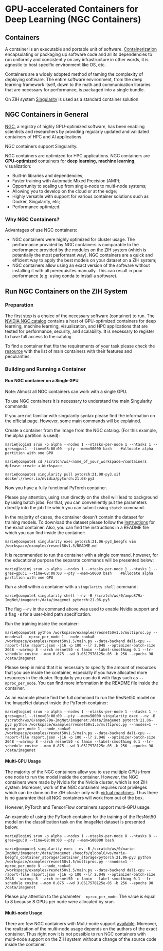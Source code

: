 # GPU-accelerated Containers for Deep Learning (NGC Containers)

## Containers

A container is an executable and portable unit of software.
[Containerization](https://www.ibm.com/cloud/learn/containerization)
encapsulating or packaging up software code and all its dependencies
to run uniformly and consistently on any infrastructure in other words,
it is agnostic to host specific environment like OS, etc.

Containers are a widely adopted method of taming the complexity
of deploying software.
The entire software environment, from the deep learning framework itself,
down to the math and communication libraries that are necessary for performance,
is packaged into a single bundle.

On ZIH system [Singularity](https://sylabs.io/) is used as a standard container solution.

## NGC Containers in General

[NGC](https://developer.nvidia.com/ai-hpc-containers),
a registry of highly GPU-optimized software,
has been enabling scientists and researchers by providing regularly updated
and validated containers of HPC and AI applications.

NGC containers support Singularity.

NGC containers are optimized for HPC applications.
NGC containers are **GPU-optimized** containers
for **deep learning,** **machine learning**, visualization:

- Built-in libraries and dependencies;
- Faster training with Automatic Mixed Precision (AMP);
- Opportunity to scaling up from single-node to multi-node systems;
- Allowing you to develop on the cloud or at the edge;
- Highly versatile with support for various container solutions such as Docker,
Singularity, etc;
- Performance optimized.

### Why NGC Containers?

Advantages of use NGC containers:

- NGC containers were highly optimized for cluster usage.
The performance provided by NGC containers is comparable to the performance
provided by the modules on the ZIH system (which is potentially the most performant way).
NGC containers are a quick and efficient way to apply the best models
on your dataset on a ZIH system;
- NGC containers allow using an exact version of the software
without installing it with all prerequisites manually.
This can result in poor performance (e.g. using conda to install a software).

## Run NGC Containers on the ZIH System

### Preparation

The first step is a choice of the necessary software (container) to run.
The [NVIDIA NGC catalog](https://ngc.nvidia.com/catalog)
contains a host of GPU-optimized containers for deep learning,
machine learning, visualization, and HPC applications that are tested
for performance, security, and scalability.
It is necessary to register to have full access to the catalog.

To find a container that fits the requirements of your task please check
the [resource](https://github.com/NVIDIA/DeepLearningExamples)
with the list of main containers with their features and peculiarities.

### Building and Running a Container

#### Run NGC container on a Single GPU

Note: Almost all NGC containers can work with a single GPU.

To use NGC containers it is necessary to understand the main Singularity commands.

If you are not familiar with singularity syntax please find the information on the
[official page](https://sylabs.io/guides/3.0/user-guide/quick_start.html#interact-with-images).
However, some main commands will be explained.

Create a container from the image from the NGC catalog.
(For this example, the alpha partition is used):

```console
marie@login$ srun -p alpha --nodes 1 --ntasks-per-node 1 --ntasks 1 --gres=gpu:1 --time=08:00:00 --pty --mem=50000 bash    #allocate alpha partition with one GPU

marie@compute$ cd /scratch/ws/<name_of_your_workspace>/containers   #please create a Workspace

marie@compute$ singularity pull pytorch:21.08-py3.sif docker://nvcr.io/nvidia/pytorch:21.08-py3
```

Now you have a fully functional PyTorch container.

Please pay attention, using srun directly on the shell will lead to
background by using batch jobs.
For that, you can conveniently put the parameters directly into the job file
which you can submit using `sbatch` command.

In the majority of cases, the container doesn't contain the dataset for training models.
To download the dataset please follow the
[instructions](https://github.com/NVIDIA/DeepLearningExamples) for the exact container.
Also, you can find the instructions in a README file which you can find inside the container:

```console
marie@compute$ singularity exec pytorch:21.06-py3_beegfs vim /workspace/examples/resnet50v1.5/README.md
```

It is recommended to run the container with a single command,
however, for the educational purpose the separate commands will be presented below:

```console
marie@login$ srun -p alpha --nodes 1 --ntasks-per-node 1 --ntasks 1 --gres=gpu:1 --time=08:00:00 --pty --mem=50000 bash    #allocate alpha partition with one GPU
```

Run a shell within a container with a `singularity shell` command:

```console
marie@compute$ singularity shell --nv -B /scratch/ws/0/anpo879a-ImgNet/imagenet:/data/imagenet pytorch:21.06-py3
```

The flag `--nv` in the command above was used to enable Nvidia support
and a flag `-B` for a user-bind path specification.

Run the training inside the container:

```console
marie@compute$ python /workspace/examples/resnet50v1.5/multiproc.py --nnodes=1 --nproc_per_node 1 --node_rank=0 /workspace/examples/resnet50v1.5/main.py --data-backend dali-cpu --raport-file raport.json -j16 -p 100 --lr 2.048 --optimizer-batch-size 2048 --warmup 8 --arch resnet50 -c fanin --label-smoothing 0.1 --lr-schedule cosine --mom 0.875 --wd 3.0517578125e-05 -b 256 --epochs 90 /data/imagenet
```

Please keep in mind that it is necessary to specify the amount of resources
that you use inside the container, especially if you have allocated more resources
in the cluster.
Regularly you can do it with flags such as `--nproc_per_node`.
You can find more information in the README file inside the container.

As an example please find the full command to run the ResNet50 model
on the ImageNet dataset inside the PyTorch container:

```console
marie@login$ srun -p alpha --nodes 1 --ntasks-per-node 1 --ntasks 1 --gres=gpu:1 --time=08:00:00 --pty --mem=50000 singularity exec --nv -B /scratch/ws/0/anpo879a-ImgNet/imagenet:/data/imagenet pytorch:21.06-py3 python /workspace/examples/resnet50v1.5/multiproc.py --nnodes=1 --nproc_per_node 1 --node_rank=0 /workspace/examples/resnet50v1.5/main.py --data-backend dali-cpu --raport-file raport.json -j16 -p 100 --lr 2.048 --optimizer-batch-size 2048 --warmup 8 --arch resnet50 -c fanin --label-smoothing 0.1 --lr-schedule cosine --mom 0.875 --wd 3.0517578125e-05 -b 256 --epochs 90 /data/imagenet
```

#### Multi-GPU Usage

The majority of the NGC containers allow you to use multiple GPUs from one node
to run the model inside the container.
However, the NGC containers were made by Nvidia for the Nvidia cluster,
which is not ZIH system.
Moreover, work of the NGC containers requires root privileges
which can be done on the ZIH cluster only with [virtual machines](containers.md).
Thus there is no guarantee that all NGC containers will work from out of the box.

However, PyTorch and TensorFlow containers support multi-GPU usage.

An example of using the PyTorch container for the training of the ResNet50 model
on the classification task on the ImageNet dataset is presented below:

```console
marie@login$ srun -p alpha --nodes 1 --ntasks-per-node 8 --ntasks 8 --gres=gpu:8 --time=08:00:00 --pty --mem=500000 bash
```

```console
marie@compute$ singularity exec --nv -B /scratch/ws/0/marie-ImgNet/imagenet:/data/imagenet /beegfs/global0/ws/marie-beegfs_container_storage/container_storage/pytorch:21.06-py3 python /workspace/examples/resnet50v1.5/multiproc.py --nnodes=1 --nproc_per_node 8 --node_rank=0 /workspace/examples/resnet50v1.5/main.py --data-backend dali-cpu --raport-file raport.json -j16 -p 100 --lr 2.048 --optimizer-batch-size 2048 --warmup 8 --arch resnet50 -c fanin --label-smoothing 0.1 --lr-schedule cosine --mom 0.875 --wd 3.0517578125e-05 -b 256 --epochs 90 /data/imagenet
```

Please pay attention to the parameter `--nproc_per_node`.
The value is equal to 8 because 8 GPUs per node were allocated by srun.

#### Multi-node Usage

There are few NGC containers with Multi-node support
[available](https://github.com/NVIDIA/DeepLearningExamples).
Moreover, the realization of the multi-node usage depends on the authors
of the exact container.
Thus right now it is not possible to run NGC containers with multi-node support
on the ZIH system without a change of the source code inside the container.

